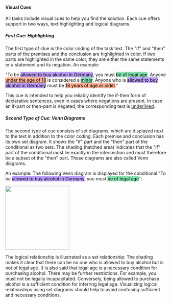 #### Visual Cues

All tasks include visual cues to help you find the solution. Each cue offers support in two ways, text highlighting and logical diagrams.

##### First Cue: Highlighting

The first type of clue is the color coding of the task text. The "if" and "then" parts of the premises and the conclusion are highlighted in color. If two parts are highlighted in the same color, they are either the same statements or a statement and its negation. An example:

"To be <mark style="background-color: #874fff88">allowed to buy alcohol in Germany</mark>, you must <mark style="background-color: #24CB7188">be of legal age</mark>. Anyone <ins><mark style="background-color: #FF723788">under the age of 18</mark></ins> is considered a <ins><mark style="background-color: #24CB7188">minor</mark></ins>. Anyone who is <mark style="background-color: #874fff88">allowed to buy alcohol in Germany</mark> must be <mark style="background-color: #FF723788">18 years of age or older</mark>."

This cue is intended to help you reliably identify the if-then form of declarative sentences, even in cases where negations are present. In case an if-part or then-part is negated, the corresponding text is <ins>underlined</ins>.

##### Second Type of Cue: Venn Diagrams

The second type of cue consists of set diagrams, which are displayed next to the text in addition to the color coding. Each premise and conclusion has its own set diagram. It shows the "if" part and the "then" part of the conditional as two sets. The shading (hatched area) indicates that the "if" part of the conditional must lie exactly in the intersection and must therefore be a subset of the "then" part. These diagrams are also called Venn diagrams.

An example: The following Venn diagram is displayed for the conditional "To be <mark style="background-color: #874fff88">allowed to buy alcohol in Germany</mark>, you must <mark style="background-color: #24CB7188">be of legal age</mark>":

<img src="./assets/venn2_example.png" width="auto" height="200px">

The logical relationship is illustrated as a set relationship: The shading makes it clear that there can be no one who is allowed to buy alcohol but is not of legal age. It is also said that legal age is a necessary condition for purchasing alcohol. There may be further restrictions. For example, you must not be legally incapacitated. Conversely, being allowed to purchase alcohol is a sufficient condition for inferring legal age. Visualizing logical relationships using set diagrams should help to avoid confusing sufficient and necessary conditions.